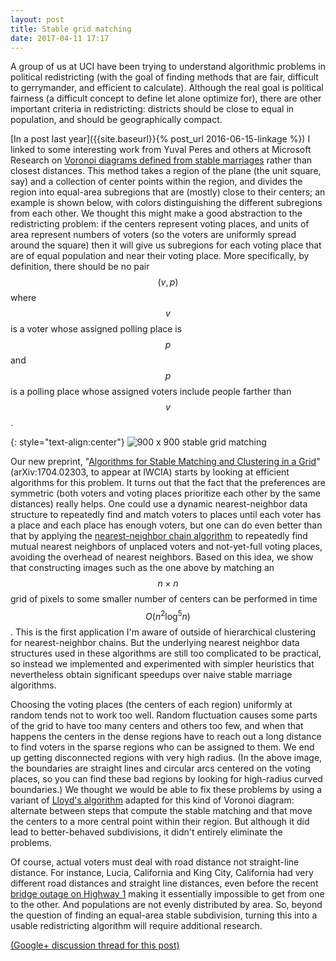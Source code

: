 ```yaml
---
layout: post
title: Stable grid matching
date: 2017-04-11 17:17
---
```

A group of us at UCI have been trying to understand algorithmic problems in political redistricting (with the goal of finding methods that are fair, difficult to gerrymander, and efficient to calculate). Although the real goal is political fairness (a difficult concept to define let alone optimize for), there are other important criteria in redistricting: districts should be close to equal in population, and should be geographically compact.

[In a post last year]({{site.baseurl}}{% post_url 2016-06-15-linkage %}) I linked to some interesting work from Yuval Peres and others at Microsoft Research on [Voronoi diagrams defined from stable marriages](http://yuvalperes.com/stable/stable.html) rather than closest distances. This method takes a region of the plane (the unit square, say) and a collection of center points within the region, and divides the region into equal-area subregions that are (mostly) close to their centers; an example is shown below, with colors distinguishing the different subregions from each other. We thought this might make a good abstraction to the redistricting problem: if the centers represent voting places, and units of area represent numbers of voters (so the voters are uniformly spread around the square) then it will give us subregions for each voting place that are of equal population and near their voting place. More specifically, by definition, there should be no pair  $$(v,p)$$ where $$v$$ is a voter whose assigned polling place is $$p$$ and $$p$$ is a polling place whose assigned voters include people farther than $$v$$.

{: style="text-align:center"}
![900 x 900 stable grid matching]({{site.baseurl}}/assets/2017/stable-grid-matching.png)

Our new preprint, "[Algorithms for Stable Matching and Clustering in a Grid](https://arxiv.org/abs/1704.02303)" (arXiv:1704.02303, to appear at IWCIA) starts by looking at efficient algorithms for this problem. It turns out that the fact that the preferences are symmetric (both voters and voting places prioritize each other by the same distances) really helps. One could use a dynamic nearest-neighbor data structure to repeatedly find and match voters to places until each voter has a place and each place has enough voters, but one can do even better than that by applying the [nearest-neighbor chain algorithm](https://en.wikipedia.org/wiki/Nearest-neighbor_chain_algorithm) to repeatedly find mutual nearest neighbors of unplaced voters and not-yet-full voting places, avoiding the overhead of nearest neighbors. Based on this idea, we show that constructing images such as the one above by matching an $$n\times n$$ grid of pixels to some smaller number of centers can be performed in time $$O(n^2\log^5 n)$$. This is the first application I'm aware of outside of hierarchical clustering for nearest-neighbor chains. But the underlying nearest neighbor data structures used in these algorithms are still too complicated to be practical, so instead we implemented and experimented with simpler heuristics that nevertheless obtain significant speedups over naive stable marriage algorithms.

Choosing the voting places (the centers of each region) uniformly at random tends not to work too well. Random fluctuation causes some parts of the grid to have too many centers and others too few, and when that happens the centers in the dense regions have to reach out a long distance to find voters in the sparse regions who can be assigned to them. We end up getting disconnected regions with very high radius. (In the above image, the boundaries are straight lines and circular arcs centered on the voting places, so you can find these bad regions by looking for high-radius curved boundaries.) We thought we would be able to fix these problems by using a variant of [Lloyd's algorithm](https://en.wikipedia.org/wiki/Lloyd%27s_algorithm) adapted for this kind of Voronoi diagram: alternate between steps that compute the stable matching and that move the centers to a more central point within their region. But although it did lead to better-behaved subdivisions, it didn't entirely eliminate the problems.

Of course, actual voters must deal with road distance not straight-line distance. For instance, Lucia, California and King City, California had very different road distances and straight line distances, even before the recent [bridge outage on Highway 1](http://www.mercurynews.com/2017/03/20/caltrans-highway-1-replacement-bridge-in-big-sur-ready-in-six-months/) making it essentially impossible to get from one to the other. And populations are not evenly distributed by area. So, beyond the question of finding an equal-area stable subdivision, turning this into a usable redistricting algorithm will require additional research.

[(Google+ discussion thread for this post)](https://plus.google.com/100003628603413742554/posts/BketmBvibi4)